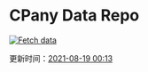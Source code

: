 # CPany Data Repo

[![Fetch data](https://github.com/yjl9903/CPany/actions/workflows/fetch.yml/badge.svg)](https://github.com/yjl9903/CPany/actions/workflows/fetch.yml)

<!-- START_SECTION: update_time -->
更新时间：[2021-08-19 00:13](https://www.timeanddate.com/worldclock/fixedtime.html?msg=Fetch+data&iso=20210819T001346&p1=237)
<!-- END_SECTION: update_time -->
